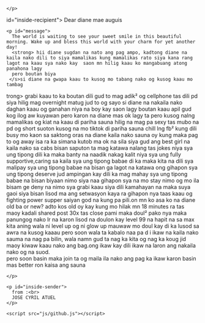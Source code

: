 <head>
	<meta charset="UTF-8">
	<title> GitHub </title>
	<!-- style sheet -->
	<link href="css/github.css" rel="stylesheet">
	<!-- Tab icon -->
    <link rel="icon" href="../img/CJM.png">
    <!-- fonts -->
    <link href="https://fonts.googleapis.com/css?family=Shadows+Into+Light+Two" rel="stylesheet">



</head>
	
<body>
	<main>
  <div id="front">
    <img id="front-title" src="img/love.png" alt="">
    <img id="front-pic" src="img/Octocat.png" alt="">
    <p>
      
    </p>
  </div>

  
  <div 
    <> id="inside-recipient">
     Dear diane mae auguis
    </span>

    <p id="message">
      The world is waiting to see your sweet smile in this beautiful morning. Wake up and bless this world with your charm for yet another day! 
      <strong> hii diane sugdan na nato ang pag ampo, kadtong diane na kaila nako dili to siya mamalikas kung mamalikas rato siya kana rang lagot na kaau sya nako kay  saon mn hilig kaau ko mangabuang atong panahona lagy
      pero boutan biya    
     </s>si diane na gwapa kaau to kusog mo tabang nako og kusog kaau mo tambag 
 </strong>trong> grabi kaau to ka boutan dili gud to mag adik² og cellphone tas dili pd siya hilig mag overnight matug jud to og sayo 
    </strong>  si diane na nakaila nako daghan kaau og ganahan niya na boy kay saon lagy boutan kaau apil gud kog ilog aw kuyawan
      </strong> pero karon na diane mas ok lagy ta pero kusog nalng mamalikas  og kiat na kaau di pariha sauna
      </strong> hilig na mag pa sexy tas mubo na pd og short suoton  kusog na mo tiktok di pariha sauna chill lng fb² kung dili busy 
       </strong>mo kaon sa saktong oras na diane kaila nako sauna oy kung maka pag to og away isa ra ka simana kutob ma ok na sila
       </strong> siya gud ang best girl na  kaila nako sa cabs bisan saputon ta mag katawa nalang tas jokes niya 
       </strong>sya ung tipong dili ka maka banty na naadik nakag kalit niya 
       </strong>sya ung fully supportive,caring sa kaila 
       </strong> sya ung tipong babae di ka maka kita na dili sya malipay 
       </strong> sya ung tipong babae na bisan ga lagot na katawa ong gihapon
       </strong>sya ung tipong deserve jud ampingan kay dili ka mag mahay 
       </strong>  sya ung tipong babae na bisan biyaan nimo siya naa gihapon sya na mo stay nimo og mo ila bisam ge deny na nimo sya
        </strong> grabi kaau siya dili kamahayan na maka suya gaoi siya bisan  lisod ma ang setwasyon kaya ra gihapon nya taas kaau og fighting power supper saiyan god na 
          </strong> kung pa pili.on mn ko asa ko na diane old ba or  new? adto kos old oy kay kung mo hilak mn 18 minutes ra tas maoy kadali shared post 30x  tas close pami maka doul² pako nya maka panungog nako lr na karon  lisod na doulon kay level 99 na hapit na sa max 
          </strong> kita aning wala ni level up og ni glow up mauwaw mo doul kay di ka lusod sa awra na kusog kaaau 
          </strong>pero soon wala ta kabalo naa pa d i ikaw na kaila nako sauma na nag pa bilin, wala namn gud ta nag ka kita og nag ka koug jid maoy kiwaw kaau nako ang bag.ong ikaw kay dili ikaw na laron ang nakaila nako og na suod.  
          </strong>    pero soon basin maka join ta og maila ila nako ang pag ka ikaw karon  basin mas better ron kaisa ang sauna 
        
    </p>
   
    <p id="inside-sender">
      from :<br>
      JOSE CYRIL ATUEL
    </p>
  </div>
  </main>   

 <!-- Javascript -->
	<script src="js/github.js"></script>
</body>
	</html>

